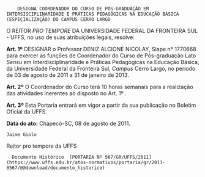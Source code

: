         DESIGNA COORDENADOR DO CURSO DE PÓS-GRADUAÇÃO EM INTERSISCIPLINARIDADE E PRÁTICAS PEDAGÓGICAS NA EDUCAÇÃO BÁSICA (ESPECIALIZAÇÃO) DO CAMPUS CERRO LARGO  

O REITOR  *PRO TEMPORE*  DA UNIVERSIDADE FEDERAL DA FRONTEIRA SUL - UFFS, no uso de suas atribuições legais, resolve:

  **Art. 1º**  DESIGNAR o Professor DENIZ ALCIONE NICOLAY, Siape nº 1770668 para exercer as funções de Coordenador do Curso de Pós-graduação Lato  *Sensu*  em Interdisciplinaridade e Práticas Pedagógicas na Educação Básica, da Universidade Federal da Fronteira Sul,  *Campus*  Cerro Largo, no período de 03 de agosto de 2011 a 31 de janeiro de 2013.

  **Art. 2º**  O Coordenador do Curso terá 10 horas semanais para a realização das atividades inerentes ao disposto no Art. 1º .

  **Art. 3º**  Esta Portaria entrará em vigor a partir da sua publicação no Boletim Oficial da UFFS.

  

   **Data do ato:** Chapecó-SC, 08 de agosto de 2011.   
 

    Jaime Giolo   
 Reitor pro tempore da UFFS 

      Documento Histórico  [PORTARIA Nº 567/GR/UFFS/2011](https://www.uffs.edu.br/atos-normativos/portaria/gr/2011-0567/@@download/documento_historico)     
      